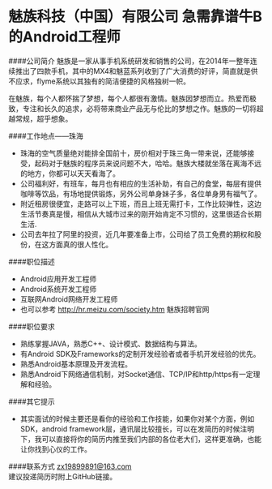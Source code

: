 魅族科技（中国）有限公司 急需靠谱牛B的Android工程师
==========

####公司简介
魅族是一家从事手机系统研发和销售的公司，在2014年一整年连续推出了四款手机，其中的MX4和魅蓝系列收到了广大消费的好评，简直就是供不应求，flyme系统以其独有的简洁便捷的风格独树一帜。  

在魅族，每个人都怀揣了梦想，每个人都很有激情。魅族因梦想而立。热爱而极致，专注和长久的追求，必将带来商业产品无与伦比的梦想之作。魅族的一切将超越常规，超乎想象。  

####工作地点——珠海
- 珠海的空气质量绝对能排全国前十，房价相对于珠三角一带来说，还能够接受，起码对于魅族的程序员来说问题不大，哈哈。魅族大楼就坐落在离海不远的地方，你都可以天天看海了。
- 公司福利好，有班车，每月也有相应的生活补助，有自己的食堂，每层有提供咖啡等饮品，有场地提供锻炼，另外公司单身妹子多，各位单身男有福气了。
- 附近租房很便宜，走路可以上下班，而且上班无需打卡，工作比较弹性，这边生活节奏真是慢，相信从大城市过来的刚开始肯定不习惯的，这里很适合长期生活. 
- 公司去年拉了阿里的投资，近几年要准备上市，公司给了员工免费的期权和股份，在这方面真的很人性化。

####职位描述
- Android应用开发工程师
- Android系统开发工程师
- 互联网Android网络开发工程师
- 也可以参考 http://hr.meizu.com/society.htm 魅族招聘官网

####职位要求
- 熟练掌握JAVA，熟悉C++、设计模式、数据结构与算法。
- 有Android SDK及Frameworks的定制开发经验者或者手机开发经验的优先。
- 熟悉Android基本原理及开发流程。
- 熟悉Android下网络通信机制，对Socket通信、TCP/IP和http/https有一定理解和经验。

####其它提示
- 其实面试的时候主要还是看你的经验和工作技能，如果你对某个方面，例如SDK，android framework层，通讯层比较擅长，可以在发简历的时候注明下，我可以直接将你的简历内推至我们内部的各位老大们，这样更准确，也能让你找到心仪的工作。  

####联系方式
[zx19899891@163.com](mailto:zx19899891@163.com)  
建议投递简历时附上GitHub链接。  